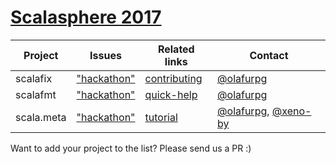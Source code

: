 # [Scalasphere 2017](http://scalasphere.org/)


| Project    | Issues                   | Related links                    | Contact                                    |
| -------    | ------                   | -------------                    | -------                                    |
| scalafix   | ["hackathon"][scalafix]  | [contributing][scalafix-contrib] | [@olafurpg][olafurpg]                      |
| scalafmt   | ["hackathon"][scalafmt]  | [quick-help][scalafmt-contrib]   | [@olafurpg][olafurpg]                      |
| scala.meta | ["hackathon"][scalameta] | [tutorial][scalameta-contrib]    | [@olafurpg][olafurpg], [@xeno-by][xeno-by] |

Want to add your project to the list? Please send us a PR :)

[xeno-by]: https://github.com/xeno-by
[olafurpg]: https://github.com/olafurpg

[scalafmt]: https://github.com/olafurpg/scalafmt/labels/hackathon
[scalameta]: https://github.com/scalameta/scalameta/labels/hackathon
[scalafix]: https://github.com/scalacenter/scalafix/labels/hackathon

[scalafix-contrib]: https://github.com/scalacenter/scalafix/blob/master/CONTRIBUTING.md
[scalafmt-contrib]: https://github.com/olafurpg/scalafmt#quick-help
[scalameta-contrib]: http://scalameta.org/tutorial/

